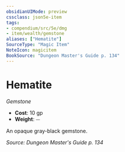 ```yaml
---
obsidianUIMode: preview
cssclass: json5e-item
tags:
- compendium/src/5e/dmg
- item/wealth/gemstone
aliases: ["Hematite"]
SourceType: "Magic Item"
NoteIcon: magicitem
BookSource: "Dungeon Master's Guide p. 134"
---
```

# Hematite
*Gemstone*  

- **Cost**: 10 gp
- **Weight**: ⏤

An opaque gray-black gemstone.

*Source: Dungeon Master's Guide p. 134*